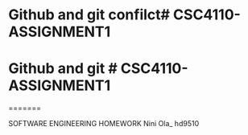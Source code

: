
# Github and git confilct# CSC4110-ASSIGNMENT1
# Github and git # CSC4110-ASSIGNMENT1
=======


SOFTWARE ENGINEERING HOMEWORK 
Nini Ola_ hd9510
